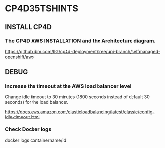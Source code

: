 # CP4D35TSHINTS

## INSTALL CP4D

### The CP4D AWS INSTALLATION and the Architecture diagram.
https://github.ibm.com/IIG/cp4d-deployment/tree/upi-branch/selfmanaged-openshift/aws

## DEBUG

### Increase the timeout at the AWS load balancer level 
Change idle timeout to 30 minutes (1800 seconds instead of default 30 seconds) for the load balancer.

https://docs.aws.amazon.com/elasticloadbalancing/latest/classic/config-idle-timeout.html 

### Check Docker logs
docker logs containername/id 
